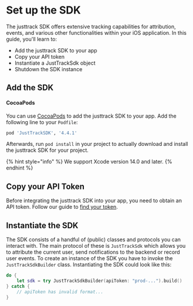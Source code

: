 # Set up the SDK

The justtrack SDK offers extensive tracking capabilities for attribution, events, and various other functionalities within your iOS application. In this guide, you'll learn to:

* Add the justtrack SDK to your app
* Copy your API token
* Instantiate a JustTrackSdk object
* Shutdown the SDK instance

## Add the SDK

#### CocoaPods

You can use [CocoaPods](https://cocoapods.org/) to add the justtrack SDK to your app. Add the following line to your `Podfile`:

```ruby
pod 'JustTrackSDK', '4.4.1'
```

Afterwards, run `pod install` in your project to actually download and install the justtrack SDK for your project.

{% hint style="info" %}
We support Xcode version 14.0 and later.
{% endhint %}

## Copy your API Token

Before integrating the justtrack SDK into your app, you need to obtain an API token. Follow our guide to [find your token](../readme/find-your-justtrack-token.md).

## Instantiate the SDK

The SDK consists of a handful of (public) classes and protocols you can interact with. The main protocol of these is `JustTrackSdk` which allows you to attribute the current user, send notifications to the backend or record user events. To create an instance of the SDK you have to invoke the `JustTrackSdkBuilder` class. Instantiating the SDK could look like this:

```swift
do {
    let sdk = try JustTrackSdkBuilder(apiToken: "prod-...").build()
} catch {
    // apiToken has invalid format...
}
```
